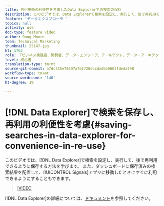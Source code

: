 ```yaml
---
title: 再利用時の利便性を考慮したData Explorerでの検索の保存
description: このビデオでは、Data Explorerで検索を設定し、実行して、後で再利用できるように保存する方法を学びます。 また、ダッシュボードに保存済みの検索結果を配置して、シグナルアプリに移動したときにすぐに使用できるようにすることもできます。
feature: 'データエクスプローラ '
topics: null
activity: use
doc-type: feature video
author: Doug Moore
team: Technical Marketing
thumbnail: 25147.jpg
kt: 1763
role: 「ビジネス実践者、開発者、データ・エンジニア、アーキテクト、データ・アーキテクト、管理者、リーダー」
level: 初心者
translation-type: tm+mt
source-git-commit: a7dc335e75697a7b1720eccdadbb9605fdeda798
workflow-type: tm+mt
source-wordcount: '140'
ht-degree: 1%

---
```



# [!DNL Data Explorer]で検索を保存し、再利用の利便性を考慮{#saving-searches-in-data-explorer-for-convenience-in-re-use}

このビデオでは、[!DNL Data Explorer]で検索を設定し、実行して、後で再利用できるように保存する方法を学びます。 また、ダッシュボードに保存済みの検索結果を配置して、[!UICONTROL Signals]アプリに移動したときにすぐに利用できるようにすることもできます。

>[!VIDEO](https://video.tv.adobe.com/v/25147/?quality=12)

[!DNL Data Explorer]の詳細については、[ドキュメント](https://experiencecloud.adobe.com/resources/help/en_US/aam/data-explorer.html)を参照してください。